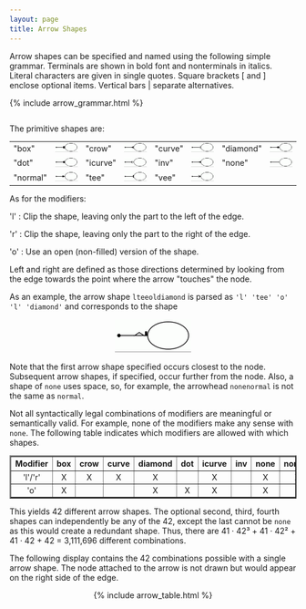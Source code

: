 ```yaml
---
layout: page
title: Arrow Shapes
---
```

Arrow shapes can be specified and named using the following simple
grammar. 
Terminals are shown in bold font and nonterminals in italics.
Literal characters are given in single quotes.
Square brackets [ and ] enclose optional items.
Vertical bars | separate alternatives.

<TABLE>
{% include arrow_grammar.html %}
</TABLE>

The primitive shapes are:
<CENTER>
<TABLE>
  <TR>
    <TD>"box"</TD><TD><IMG SRC="a_box.gif"></TD>
    <TD>"crow"</TD><TD><IMG SRC="a_crow.gif"></TD>
    <TD>"curve"</TD><TD><IMG SRC="a_curve.gif"></TD>
    <TD>"diamond"</TD><TD><IMG SRC="a_diamond.gif"></TD>
  </TR>
  <TR>
  </TR>
  <TR>
    <TD>"dot"</TD><TD><IMG SRC="a_dot.gif"></TD>
    <TD>"icurve"</TD><TD><IMG SRC="a_icurve.gif"></TD>
    <TD>"inv"</TD><TD><IMG SRC="a_inv.gif"></TD>
    <TD>"none"</TD><TD><IMG SRC="a_none.gif"></TD>
  </TR>
  <TR>
  </TR>
  <TR>
    <TD>"normal"</TD><TD><IMG SRC="a_normal.gif"></TD>
    <TD>"tee"</TD><TD><IMG SRC="a_tee.gif"></TD>
    <TD>"vee"</TD><TD><IMG SRC="a_open.gif"></TD>
  </TR>
</TABLE>
</CENTER>

As for the modifiers:

'l'
: Clip the shape, leaving only the part to the left of the edge.

'r'
: Clip the shape, leaving only the part to the right of the edge.

'o'
: Use an open (non-filled) version of the shape.

Left and right are defined as those directions determined by looking
from the edge towards the point where the arrow "touches" the node.

As an example, the arrow shape `lteeoldiamond` is parsed as
`'l' 'tee' 'o' 'l' 'diamond'` and corresponds to the shape

<CENTER>
<IMG SRC="a_lteeoldiamond.gif">
</CENTER>

Note that the first arrow shape specified occurs closest to the node.
Subsequent arrow shapes, if specified, occur further from the node.
Also, a shape of `none` uses space, so, for example, the arrowhead `nonenormal`
is not the same as `normal`.

Not all syntactically legal combinations of modifiers are meaningful
or semantically valid.
For example, none of the modifiers make any sense with `none`.
The following table indicates which modifiers are allowed with which shapes.

<CENTER>
<TABLE BORDER="2">
<TR ALIGN="CENTER">
 <TH>Modifier</TH>
 <TH>box</TH>
 <TH>crow</TH>
 <TH>curve</TH>
 <TH>diamond</TH>
 <TH>dot</TH>
 <TH>icurve</TH>
 <TH>inv</TH>
 <TH>none</TH>
 <TH>normal</TH>
 <TH>tee</TH>
 <TH>vee</TH>
</TR>
<TR ALIGN="CENTER"><TD>'l'/'r'</TD><TD>X</TD><TD>X</TD><TD>X</TD><TD>X</TD><TD>&nbsp;</TD><TD>X</TD><TD>&nbsp;</TD><TD>X</TD><TD>X</TD><TD>X</TD></TR>
<TR ALIGN="CENTER"><TD>'o'    </TD><TD>X</TD><TD>&nbsp;</TD><TD>&nbsp;</TD><TD>X</TD><TD>X</TD><TD>X</TD><TD>&nbsp;</TD><TD>X</TD><TD>&nbsp;</TD><TD>&nbsp;</TD></TR>
</TABLE>
</CENTER>

This yields 42 different arrow shapes. The optional second, third, fourth shapes
can independently be any of the 42, except the last cannot be `none` as
this would create a redundant shape.
Thus, there are 41 &middot; 42³ + 41 &middot; 42² + 41 &middot; 42 + 42 = 3,111,696 different combinations.

The following display contains the 42 combinations possible with a single
arrow shape. The node attached to the arrow is not drawn but would appear
on the right side of the edge.

<CENTER>
<TABLE>
{% include arrow_table.html %}
</TABLE>
</CENTER>
